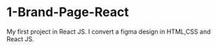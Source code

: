 # 1-Brand-Page-React
My first project in React JS. I convert a figma design in HTML,CSS and React JS.
